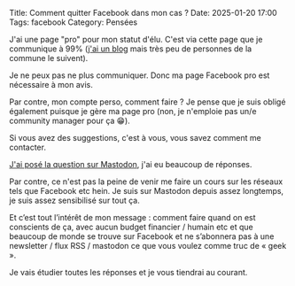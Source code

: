 Title: Comment quitter Facebook dans mon cas ?
Date: 2025-01-20 17:00
Tags: facebook
Category: Pensées

J'ai une page "pro" pour mon statut d'élu. C'est via cette page que je communique à 99% ([j'ai un blog](https://www.nicolasloeuillet.fr/) mais très peu de personnes de la commune le suivent).

Je ne peux pas ne plus communiquer. Donc ma page Facebook pro est nécessaire à mon avis.

Par contre, mon compte perso, comment faire ?
Je pense que je suis obligé également puisque je gère ma page pro (non, je n'emploie pas un/e community manager pour ça 😁).

Si vous avez des suggestions, c'est à vous, vous savez comment me contacter.

[J'ai posé la question sur Mastodon](https://piaille.fr/@nicosomb/113854155039876998), j'ai eu beaucoup de réponses.

Par contre, ce n'est pas la peine de venir me faire un cours sur les réseaux tels que Facebook etc hein.
Je suis sur Mastodon depuis assez longtemps, je suis assez sensibilisé sur tout ça.

Et c’est tout l’intérêt de mon message : comment faire quand on est conscients de ça, avec aucun budget financier / humain etc et que beaucoup de monde se trouve sur Facebook et ne s’abonnera pas à une newsletter / flux RSS / mastodon ce que vous voulez comme truc de « geek ».

Je vais étudier toutes les réponses et je vous tiendrai au courant.
